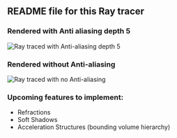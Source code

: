 ## README file for this Ray tracer

### Rendered with Anti aliasing depth 5
![Ray traced with Anti-aliasing depth 5](https://github.com/Xavierkst/Raytracer_build/blob/master/testFile_AA_5.jpg)

### Rendered without Anti-aliasing 
![Ray traced with no Anti-aliasing](https://github.com/Xavierkst/Raytracer_build/blob/master/testFile_no_AA.jpg)

### Upcoming features to implement: 
* Refractions 
* Soft Shadows 
* Acceleration Structures (bounding volume hierarchy)
